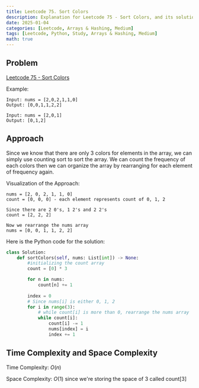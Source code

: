 ```yaml
---
title: Leetcode 75. Sort Colors
description: Explanation for Leetcode 75 - Sort Colors, and its solution in Python.
date: 2025-01-04
categories: [Leetcode, Arrays & Hashing, Medium]
tags: [Leetcode, Python, Study, Arrays & Hashing, Medium]
math: true
---
```


## Problem
[Leetcode 75 - Sort Colors](https://leetcode.com/problems/sort-colors/description/)

Example:
```
Input: nums = [2,0,2,1,1,0]
Output: [0,0,1,1,2,2]

Input: nums = [2,0,1]
Output: [0,1,2]
```
## Approach

Since we know that there are only 3 colors for elements in the array, we can simply use counting sort to sort the array. We can count the frequency of each colors then we can organize the array by rearranging for each element of frequency again.

Visualization of the Approach:
```
nums = [2, 0, 2, 1, 1, 0]
count = [0, 0, 0] - each element represents count of 0, 1, 2

Since there are 2 0's, 1 2's and 2 2's
count = [2, 2, 2]

Now we rearrange the nums array
nums = [0, 0, 1, 1, 2, 2]
```

Here is the Python code for the solution:
```python
class Solution:
    def sortColors(self, nums: List[int]) -> None:
        #initializing the count array
        count = [0] * 3

        for n in nums:
            count[n] += 1
        
        index = 0
        # Since nums[i] is either 0, 1, 2
        for i in range(3):
            # while count[i] is more than 0, rearrange the nums array
            while count[i]:
                count[i] -= 1
                nums[index] = i
                index += 1
```

## Time Complexity and Space Complexity

Time Complexity: $O(n)$

Space Complexity: $O(1)$ since we're storing the space of $3$ called count[3]
